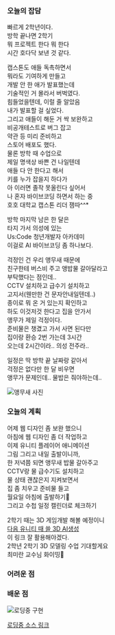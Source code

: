### 오늘의 잡담 
빠르게 2학년이다.  
방학 끝나면 2학기  
뭐 프로젝트 한다 뭐 한다  
시간 호다닥 보낸 것 같다.  
  
캡스톤도 애들 독촉하면서  
뭐라도 기여하게 만들고  
개발 안 한 애가 발표했는데  
기술적인 거 몰라서 버벅였다.  
힘들었을텐데, 이럴 줄 알았음  
내가 발표할 걸 싶었다.  
그리고 애들이 해둔 거 싹 보완하고  
비공개테스트로 버그 잡고  
약관 등 미리 준비하고  
스토어 배포도 했다.  
물론 방학 때 수업으로  
제일 명색상 바쁜 건 나일텐데   
애들 다 안 한다고 해서  
키를 누가 잡을지 하다가  
아 이러면 졸작 못올린다 싶어서  
나 혼자 바이브코딩 하면서 하는 중  
호호 대학교 캡스톤 리더 잼따^^*  
  
방학 마지막 남은 한 달은  
타지 가서 의성에 있는  
Us:Code 청년개발자 아카데미  
이걸로 AI 바이브코딩 좀 하나보다.  
  
걱정인 건 우리 앵무새 때문에  
친구한테 버스비 주고 앵밥물 갈아달라고  
부탁했다는 점인데..  
CCTV 설치하고 급수기 설치하고  
고지서(웬만한 건 문자안내일텐데..)  
종이로 뭐 온 거 있는지 확인하고  
하도 이것저것 한다고 집을 안가서  
앵무가 제일 걱정이다.  
준비물은 챙겼고 가서 사면 된다만  
집이랑 환승 2번 가는데 3시간  
오는데 2시간이라.. 의성 전주라..  
  
일정은 딱 방학 끝 날짜랑 같아서  
걱정은 없다만 한 달 비우면  
앵무가 문제인데.. 물밥은 줘야하는데..  
  
![앵무새 사진](https://a-study.vercel.app/markdown/승연의TIL/Image/두하앵무새01.png)  

### 오늘의 계획 

어제 웹 디자인 좀 보완 했으니  
아침에 웹 디자인 좀 더 작업하고  
이제 유니티 플레이어 애니메이션  
그림 그리고 내일 출발이니까,  
한 저녁쯤 되면 앵무새 밥물 갈아주고  
CCTV랑 물 급수기도 설치하고  
물 상태 괜찮은지 지켜보면서  
집 좀 치우고 준비물 들고  
월요일 아침에 출발하기🚌  
그리고 수첩 일정 캘린더로 체크하기  
  
2학기 때는 3D 게임개발 해볼 예정이니  
[다음 유니티 때 쓸 3D AI생성](https://hyper3d.ai/)  
이 링크 잘 활용해야겠다.  
2학년 2학기 3D 모델링 수업 기대할게요  
최미란 교수님 화이띵🌈  
  
### 어려운 점 


### 배운 점 
![로딩중 구현](https://a-study.vercel.app/markdown/승연의TIL/Image/로딩중화면01.png)  
  
[로딩중 소스 링크](https://gifer.com/en/gifs/loading)  
  
